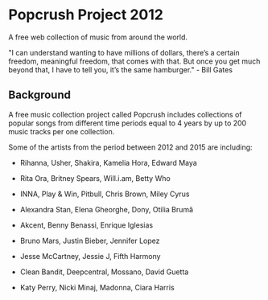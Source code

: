 # Popcrush Project 2012

A free web collection of music from around the world.

"I can understand wanting to have millions of dollars, there’s a certain freedom, meaningful freedom, that comes with that. But once you get much beyond that, I have to tell you, it’s the same hamburger." - Bill Gates

## Background

A free music collection project called Popcrush includes collections of popular songs from different time periods equal to 4 years by up to 200 music tracks per one collection.

Some of the artists from the period between 2012 and 2015 are including:

* Rihanna, Usher, Shakira, Kamelia Hora, Edward Maya

* Rita Ora, Britney Spears, Will.i.am, Betty Who

* INNA, Play & Win, Pitbull, Chris Brown, Miley Cyrus

* Alexandra Stan, Elena Gheorghe, Dony, Otilia Brumă

* Akcent, Benny Benassi, Enrique Iglesias

* Bruno Mars, Justin Bieber, Jennifer Lopez

* Jesse McCartney, Jessie J, Fifth Harmony

* Clean Bandit, Deepcentral, Mossano, David Guetta

* Katy Perry, Nicki Minaj, Madonna, Ciara Harris
